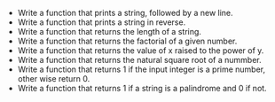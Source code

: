 
* Write a function that prints a string, followed by a new line.
* Write a function that prints a string in reverse.
* Write a function that returns the length of a string.
* Write a function that returns the factorial of a given number.
* Write a function that returns the value of x raised to the power of y.
* Write a function that returns the natural square root of a nummber.
* Write a function that returns 1 if the input integer is a prime number, other wise return 0.
* Write a function that returns 1 if a string is a palindrome and 0 if not.

